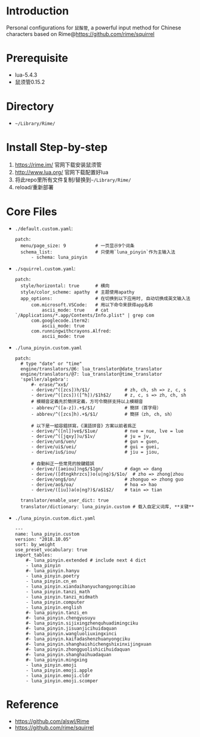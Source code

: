 # Introduction
Personal configurations for `鼠鬚管`, a powerful input method for Chinese characters based on Rime@https://github.com/rime/squirrel


# Prerequisite
* lua-5.4.3
* 鼠须管0.15.2

# Directory
* `~/Library/Rime/`

# Install Step-by-step
1. https://rime.im/ 官网下载安装鼠须管
2. http://www.lua.org/ 官网下载配置好lua
3. 将此repo里所有文件复制/替换到`~/Library/Rime/`
4. reload/重新部署
   
# Core Files
* `./default.custom.yaml`:
  ```
  patch:
    menu/page_size: 9           # 一页显示9个词条
    schema_list:                # 只使用`luna_pinyin`作为主输入法
        - schema: luna_pinyin
  ```

* `./squirrel.custom.yaml`: 
  ```
  patch:
    style/horizontal: true      # 横向
    style/color_scheme: apathy  # 主题使用apathy
    app_options:                # 在切换到以下应用时, 自动切换成英文输入法
        com.microsoft.VSCode:   # 用以下命令来获得app名称
            ascii_mode: true    # cat `/Applications/*.app/Contents/Info.plist" | grep com
        com.googlecode.iterm2:
            ascii_mode: true
        com.runningwithcrayons.Alfred:
            ascii_mode: true
  ```
* `./luna_pinyin.custom.yaml`
  ```
  patch:
    # type "date" or "time"
    engine/translators/@6: lua_translator@date_translator
    engine/translators/@7: lua_translator@time_translator
    'speller/algebra':
        #- erase/^xx$/ 
        - derive/^([zcs])h/$1/             # zh, ch, sh => z, c, s
        - derive/^([zcs])([^h])/$1h$2/     # z, c, s => zh, ch, sh
        # 模糊音定義先於簡拼定義，方可令簡拼支持以上模糊音
        - abbrev/^([a-z]).+$/$1/           # 簡拼（首字母）
        - abbrev/^([zcs]h).+$/$1/          # 簡拼（zh, ch, sh）

        # 以下是一組容錯拼寫，《漢語拼音》方案以前者爲正
        - derive/^([nl])ve$/$1ue/          # nve = nue, lve = lue
        - derive/^([jqxy])u/$1v/           # ju = jv,
        - derive/un$/uen/                  # gun = guen,
        - derive/ui$/uei/                  # gui = guei,
        - derive/iu$/iou/                  # jiu = jiou,

        # 自動糾正一些常見的按鍵錯誤
        - derive/([aeiou])ng$/$1gn/        # dagn => dang 
        - derive/([dtngkhrzcs])o(u|ng)$/$1o/  # zho => zhong|zhou
        - derive/ong$/on/                  # zhonguo => zhong guo
        - derive/ao$/oa/                   # hoa => hao
        - derive/([iu])a(o|ng?)$/a$1$2/    # tain => tian

    translator/enable_user_dict: true       
    translator/dictionary: luna_pinyin.custom # 载入自定义词库, **关键**
  ```
* `./luna_pinyin.custom.dict.yaml`
    ```
    ---
    name: luna_pinyin.custom
    version: "2018.10.05"
    sort: by_weight
    use_preset_vocabulary: true
    import_tables:
        #- luna_pinyin.extended # include next 4 dict
        - luna_pinyin
        #- luna_pinyin.hanyu
        - luna_pinyin.poetry
        - luna_pinyin.cn_en
        - luna_pinyin.xiandaihanyuchangyongcibiao
        - luna_pinyin.tanzi_math
        - luna_pinyin.tanzi_midmath
        - luna_pinyin.computer
        - luna_pinyin.english
        #- luna_pinyin.tanzi_en
        #- luna_pinyin.chengyusuyu
        #- luna_pinyin.sijixingzhenquhuadimingciku
        #- luna_pinyin.jisuanjicihuidaquan
        #- luna_pinyin.wangluoliuxingxinci
        #- luna_pinyin.kaifadashenzhuanyongciku
        #- luna_pinyin.shanghaishichengshixinxijingxuan
        #- luna_pinyin.zhongguolishicihuidaquan
        #- luna_pinyin.shanghaihuadaquan
        #- luna_pinyin.mingxing
        - luna_pinyin.emoji
        - luna_pinyin.emoji.apple
        - luna_pinyin.emoji.cldr
        - luna_pinyin.emoji.scomper
    ```
# Reference
* https://github.com/alswl/Rime
* https://github.com/rime/squirrel
